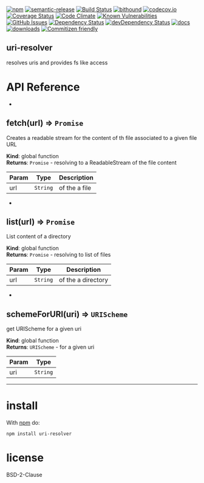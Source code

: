 [![npm](https://img.shields.io/npm/v/uri-resolver.svg)](https://www.npmjs.com/package/uri-resolver)
[![semantic-release](https://img.shields.io/badge/%20%20%F0%9F%93%A6%F0%9F%9A%80-semantic--release-e10079.svg)](https://github.com/arlac77/uri-resolver)
[![Build Status](https://secure.travis-ci.org/arlac77/uri-resolver.png)](http://travis-ci.org/arlac77/uri-resolver)
[![bithound](https://www.bithound.io/github/arlac77/uri-resolver/badges/score.svg)](https://www.bithound.io/github/arlac77/uri-resolver)
[![codecov.io](http://codecov.io/github/arlac77/uri-resolver/coverage.svg?branch=master)](http://codecov.io/github/arlac77/uri-resolver?branch=master)
[![Coverage Status](https://coveralls.io/repos/arlac77/uri-resolver/badge.svg)](https://coveralls.io/r/arlac77/uri-resolver)
[![Code Climate](https://codeclimate.com/github/arlac77/uri-resolver/badges/gpa.svg)](https://codeclimate.com/github/arlac77/uri-resolver)
[![Known Vulnerabilities](https://snyk.io/test/github/arlac77/uri-resolver/badge.svg)](https://snyk.io/test/github/arlac77/uri-resolver)
[![GitHub Issues](https://img.shields.io/github/issues/arlac77/uri-resolver.svg?style=flat-square)](https://github.com/arlac77/uri-resolver/issues)
[![Dependency Status](https://david-dm.org/arlac77/uri-resolver.svg)](https://david-dm.org/arlac77/uri-resolver)
[![devDependency Status](https://david-dm.org/arlac77/uri-resolver/dev-status.svg)](https://david-dm.org/arlac77/uri-resolver#info=devDependencies)
[![docs](http://inch-ci.org/github/arlac77/uri-resolver.svg?branch=master)](http://inch-ci.org/github/arlac77/uri-resolver)
[![downloads](http://img.shields.io/npm/dm/uri-resolver.svg?style=flat-square)](https://npmjs.org/package/uri-resolver)
[![Commitizen friendly](https://img.shields.io/badge/commitizen-friendly-brightgreen.svg)](http://commitizen.github.io/cz-cli/)

uri-resolver
-------------------
resolves uris and provides fs like access

# API Reference

* <a name="fetch"></a>

## fetch(url) ⇒ <code>Promise</code>
Creates a readable stream for the content of th file associated to a given file URL

**Kind**: global function  
**Returns**: <code>Promise</code> - resolving to a ReadableStream of the file content  

| Param | Type | Description |
| --- | --- | --- |
| url | <code>String</code> | of the a file |


* <a name="list"></a>

## list(url) ⇒ <code>Promise</code>
List content of a directory

**Kind**: global function  
**Returns**: <code>Promise</code> - resolving to list of files  

| Param | Type | Description |
| --- | --- | --- |
| url | <code>String</code> | of the a directory |


* <a name="schemeForURI"></a>

## schemeForURI(uri) ⇒ <code>URIScheme</code>
get URIScheme for a given uri

**Kind**: global function  
**Returns**: <code>URIScheme</code> - for a given uri  

| Param | Type |
| --- | --- |
| uri | <code>String</code> | 


* * *

# install

With [npm](http://npmjs.org) do:

```shell
npm install uri-resolver
```

license
=======

BSD-2-Clause
